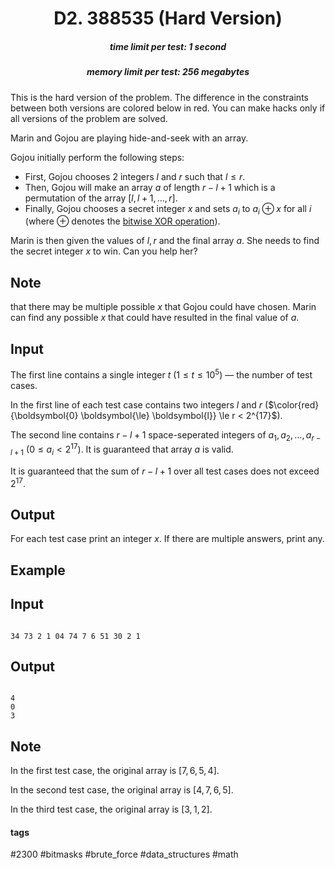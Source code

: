 <h1 style='text-align: center;'> D2. 388535 (Hard Version)</h1>

<h5 style='text-align: center;'>time limit per test: 1 second</h5>
<h5 style='text-align: center;'>memory limit per test: 256 megabytes</h5>

This is the hard version of the problem. The difference in the constraints between both versions are colored below in red. You can make hacks only if all versions of the problem are solved.

Marin and Gojou are playing hide-and-seek with an array.

Gojou initially perform the following steps: 

* First, Gojou chooses $2$ integers $l$ and $r$ such that $l \leq r$.
* Then, Gojou will make an array $a$ of length $r-l+1$ which is a permutation of the array $[l,l+1,\ldots,r]$.
* Finally, Gojou chooses a secret integer $x$ and sets $a_i$ to $a_i \oplus x$ for all $i$ (where $\oplus$ denotes the [bitwise XOR operation](https://en.wikipedia.org/wiki/Bitwise_operation#XOR)).

Marin is then given the values of $l,r$ and the final array $a$. She needs to find the secret integer $x$ to win. Can you help her?

## Note

 that there may be multiple possible $x$ that Gojou could have chosen. Marin can find any possible $x$ that could have resulted in the final value of $a$.

## Input

The first line contains a single integer $t$ ($1 \leq t \leq 10^5$) — the number of test cases.

In the first line of each test case contains two integers $l$ and $r$ ($\color{red}{\boldsymbol{0} \boldsymbol{\le} \boldsymbol{l}} \le r < 2^{17}$).

The second line contains $r - l + 1$ space-seperated integers of $a_1,a_2,\ldots,a_{r-l+1}$ ($0 \le a_i < 2^{17}$). It is guaranteed that array $a$ is valid.

It is guaranteed that the sum of $r - l + 1$ over all test cases does not exceed $2^{17}$.

## Output

For each test case print an integer $x$. If there are multiple answers, print any.

## Example

## Input


```

34 73 2 1 04 74 7 6 51 30 2 1
```
## Output


```

4
0
3

```
## Note

In the first test case, the original array is $[7, 6, 5, 4]$. 

In the second test case, the original array is $[4, 7, 6, 5]$.

In the third test case, the original array is $[3, 1, 2]$.



#### tags 

#2300 #bitmasks #brute_force #data_structures #math 